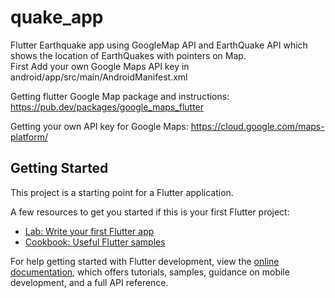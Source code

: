 # quake_app

 Flutter Earthquake app using GoogleMap API and EarthQuake API  which shows the location of EarthQuakes with pointers on Map.
<br>  First Add your own Google Maps API key in android/app/src/main/AndroidManifest.xml<br>


 Getting flutter Google Map package and instructions: https://pub.dev/packages/google_maps_flutter

Getting your own API key for Google Maps: https://cloud.google.com/maps-platform/



## Getting Started

This project is a starting point for a Flutter application.

A few resources to get you started if this is your first Flutter project:

- [Lab: Write your first Flutter app](https://docs.flutter.dev/get-started/codelab)
- [Cookbook: Useful Flutter samples](https://docs.flutter.dev/cookbook)

For help getting started with Flutter development, view the
[online documentation](https://docs.flutter.dev/), which offers tutorials,
samples, guidance on mobile development, and a full API reference.
